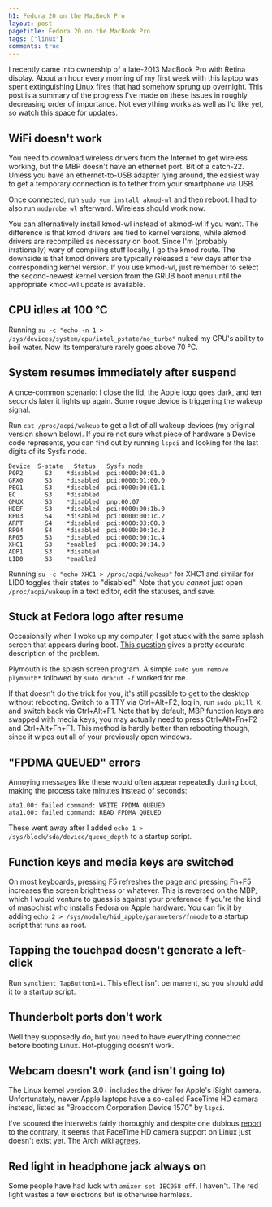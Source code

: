 ```yaml
---
h1: Fedora 20 on the MacBook Pro
layout: post
pagetitle: Fedora 20 on the MacBook Pro
tags: ["linux"]
comments: true
---
```

I recently came into ownership of a late-2013 MacBook Pro with Retina display. About an hour every morning of my first week with this laptop was spent extinguishing Linux fires that had somehow sprung up overnight. This post is a summary of the progress I've made on these issues in roughly decreasing order of importance. Not everything works as well as I'd like yet, so watch this space for updates.

## WiFi doesn't work

You need to download wireless drivers from the Internet to get wireless working, but the MBP doesn't have an ethernet port. Bit of a catch-22. Unless you have an ethernet-to-USB adapter lying around, the easiest way to get a temporary connection is to tether from your smartphone via USB.

Once connected, run `sudo yum install akmod-wl` and then reboot. I had to also run `modprobe wl` afterward. Wireless should work now.

You can alternatively install kmod-wl instead of akmod-wl if you want. The difference is that kmod drivers are tied to kernel versions, while akmod drivers are recompiled as necessary on boot. Since I'm (probably irrationally) wary of compiling stuff locally, I go the kmod route. The downside is that kmod drivers are typically released a few days after the corresponding kernel version. If you use kmod-wl, just remember to select the second-newest kernel version from the GRUB boot menu until the appropriate kmod-wl update is available.

## CPU idles at 100 &deg;C

Running `su -c "echo -n 1 > /sys/devices/system/cpu/intel_pstate/no_turbo"` nuked my CPU's ability to boil water. Now its temperature rarely goes above 70 &deg;C.

## System resumes immediately after suspend

A once-common scenario: I close the lid, the Apple logo goes dark, and ten seconds later it lights up again. Some rogue device is triggering the wakeup signal.

Run `cat /proc/acpi/wakeup` to get a list of all wakeup devices (my original version shown below). If you're not sure what piece of hardware a Device code represents, you can find out by running `lspci` and looking for the last digits of its Sysfs node.

```text
Device  S-state   Status   Sysfs node
P0P2      S3    *disabled  pci:0000:00:01.0
GFX0      S3    *disabled  pci:0000:01:00.0
PEG1      S3    *disabled  pci:0000:00:01.1
EC        S3    *disabled
GMUX      S3    *disabled  pnp:00:07
HDEF      S3    *disabled  pci:0000:00:1b.0
RP03      S4    *disabled  pci:0000:00:1c.2
ARPT      S4    *disabled  pci:0000:03:00.0
RP04      S4    *disabled  pci:0000:00:1c.3
RP05      S3    *disabled  pci:0000:00:1c.4
XHC1      S3    *enabled   pci:0000:00:14.0
ADP1      S3    *disabled
LID0      S3    *enabled
```

Running `su -c "echo XHC1 > /proc/acpi/wakeup"` for XHC1 and similar for LID0 toggles their states to "disabled". Note that you *cannot* just open `/proc/acpi/wakeup` in a text editor, edit the statuses, and save.

## Stuck at Fedora logo after resume

Occasionally when I woke up my computer, I got stuck with the same splash screen that appears during boot. [This question](https://ask.fedoraproject.org/en/question/38246/fedora-logo-displayed-after-suspendresume/) gives a pretty accurate description of the problem.

Plymouth is the splash screen program. A simple `sudo yum remove plymouth*` followed by `sudo dracut -f` worked for me.

If that doesn't do the trick for you, it's still possible to get to the desktop without rebooting. Switch to a TTY via Ctrl+Alt+F2, log in, run `sudo pkill X`, and switch back via Ctrl+Alt+F1. Note that by default, MBP function keys are swapped with media keys; you may actually need to press Ctrl+Alt+Fn+F2 and Ctrl+Alt+Fn+F1. This method is hardly better than rebooting though, since it wipes out all of your previously open windows.

## "FPDMA QUEUED" errors

Annoying messages like these would often appear repeatedly during boot, making the process take minutes instead of seconds:

```text
ata1.00: failed command: WRITE FPDMA QUEUED
ata1.00: failed command: READ FPDMA QUEUED
```

These went away after I added `echo 1 > /sys/block/sda/device/queue_depth` to a startup script.

## Function keys and media keys are switched

On most keyboards, pressing F5 refreshes the page and pressing Fn+F5 increases the screen brightness or whatever. This is reversed on the MBP, which I would venture to guess is against your preference if you're the kind of masochist who installs Fedora on Apple hardware. You can fix it by adding `echo 2 > /sys/module/hid_apple/parameters/fnmode` to a startup script that runs as root.

## Tapping the touchpad doesn't generate a left-click

Run `synclient TapButton1=1`. This effect isn't permanent, so you should add it to a startup script.

## Thunderbolt ports don't work

Well they supposedly do, but you need to have everything connected before booting Linux. Hot-plugging doesn't work.

## Webcam doesn't work (and isn't going to)

The Linux kernel version 3.0+ includes the driver for Apple's iSight camera. Unfortunately, newer Apple laptops have a so-called FaceTime HD camera instead, listed as "Broadcom Corporation Device 1570" by `lspci`.

I've scoured the interwebs fairly thoroughly and despite one dubious [report](https://bbs.archlinux.org/viewtopic.php?pid=1139257#p1139257) to the contrary, it seems that FaceTime HD camera support on Linux just doesn't exist yet. The Arch wiki [agrees](https://wiki.archlinux.org/index.php/MacBookPro11,x#Web_cam).

## Red light in headphone jack always on

Some people have had luck with `amixer set IEC958 off`. I haven't. The red light wastes a few electrons but is otherwise harmless.
